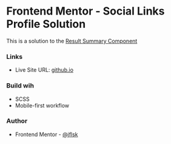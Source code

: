 # Frontend Mentor - Social Links Profile Solution

This is a solution to the [Result Summary Component]([https://www.frontendmentor.io/challenges/blog-preview-card-ckPaj01IcS](https://www.frontendmentor.io/challenges/results-summary-component-CE_K6s0maV))

### Links

- Live Site URL: [github.io](https://jflsk.github.io/Results-Summary/)

### Build wih

- SCSS
- Mobile-first workflow

### Author

- Frontend Mentor - [@jflsk](https://www.frontendmentor.io/profile/jflsk)
